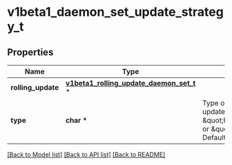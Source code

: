 # v1beta1_daemon_set_update_strategy_t

## Properties
Name | Type | Description | Notes
------------ | ------------- | ------------- | -------------
**rolling_update** | [**v1beta1_rolling_update_daemon_set_t**](v1beta1_rolling_update_daemon_set.md) \* |  | [optional] 
**type** | **char \*** | Type of daemon set update. Can be \&quot;RollingUpdate\&quot; or \&quot;OnDelete\&quot;. Default is OnDelete. | [optional] 

[[Back to Model list]](../README.md#documentation-for-models) [[Back to API list]](../README.md#documentation-for-api-endpoints) [[Back to README]](../README.md)


